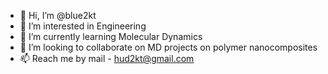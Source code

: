 - 👋 Hi, I’m @blue2kt
- 👀 I’m interested in Engineering
- 🌱 I’m currently learning Molecular Dynamics
- 💞️ I’m looking to collaborate on MD projects on polymer nanocomposites 
- 📫 Reach me by mail - hud2kt@gmail.com

<!---
blue2kt/blue2kt is a ✨ special ✨ repository because its `README.md` (this file) appears on your GitHub profile.
You can click the Preview link to take a look at your changes.
--->
